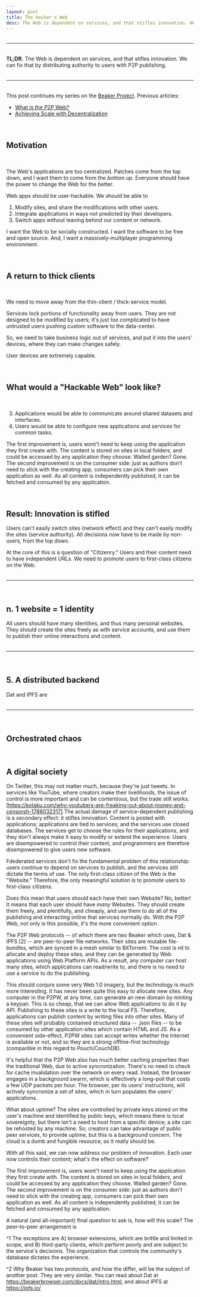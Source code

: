 ```yaml
---
layout: post
title: The Hacker's Web
desc: The Web is dependent on services, and that stifles innovation. We can fix that by distributing authority to users (via P2P publishing).
---
```


<style>
hr { margin: 2rem 0; }
.post__content { padding-top: 0; }
h2 { margin-top: 4rem !important; }
</style>

---

**TL;DR.** The Web is dependent on services, and that stifles innovation. We can fix that by distributing authority to users with P2P publishing.

---

This post continues my series on the [Beaker Project](#todo). Previous articles:

 - [What is the P2P Web?](#todo)
 - [Achieving Scale with Decentralization](#todo)


## Motivation
<br>

The Web's applications are too centralized. Patches come from the top down, and I want them to come from the *bottom up*. Everyone should have the power to change the Web for the better.

Web apps should be user-hackable. We should be able to

1. Modify sites, and share the modifications with other users.
2. Integrate applications in ways not predicted by their developers.
3. Switch apps without leaving behind our content or network.

I want the Web to be socially constructed. I want the software to be free and open source. And, I want a massively-multiplayer programming environment.


## A return to thick clients
<br>

We need to move away from the thin-client / thick-service model.

Services lock portions of functionality away from users. They are not designed to be modified by users; it's just too complicated to have untrusted users pushing custom software to the data-center.

So, we need to take business logic out of services, and put it into the users' devices, where they can make changes safely.

User devices are extremely capable. 







## What would a "Hackable Web" look like?
<br>


3. Applications would be able to communicate around shared datasets and interfaces.
2. Users would be able to configure new applications and services for common tasks.

The first improvement is, users wont’t need to keep using the application they first create with. The content is stored on sites in local folders, and could be accessed by any application they choose. Walled garden? Gone. The second improvement is on the consumer side: just as authors don’t need to stick with the creating app, consumers can pick their own application as well. As all content is independently published, it can be fetched and consumed by any application.





## Result: Innovation is stifled

Users can't easily switch sites (network effect) and they can't easily modify the sites (service authority). All decisions now have to be made by non-users, from the top down.

At the core of this is a question of "Citizenry." Users and their content need to have independent URLs. We need to promote users to first-class citizens on the Web.

---

## n. 1 website = 1 identity

All users should have many identities, and thus many personal websites. They should create the sites freely as with service accounts, and use them to publish their online interactions and content.

---

## 5. A distributed backend

Dat and IPFS are 

---

## Orchestrated chaos


## A digital society


On Twitter, this may not matter much, because they're just tweets. In services like YouTube, where creators make their livelihoods, the issue of control is more important and can be contentious, but the trade still works. [https://kotaku.com/why-youtubers-are-freaking-out-about-money-and-censorsh-1786032317] The actual damage of service-dependent publishing is a secondary effect: it stifles innovation. Content is posted with applications; applications are tied to services; and the services use closed databases. The services get to choose the rules for their applications, and they don't always make it easy to modify or extend the experience. Users are disempowered to control their content, and programmers are therefore disempowered to give users new software.

Fdederated services don't fix the fundamental problem of this relationship: users continue to depend on services to publish, and the services still dictate the terms of use. The only first-class citizen of the Web is the "Website." Therefore, the only meaningful solution is to promote users to first-class citizens.

Does this mean that users should each have their own Website? No, better! It means that each user should have *many* Websites. They should create them freely, and plentifully, and cheaply, and use them to do all of the publishing and interacting online that services normally do. With the P2P Web, not only is this possible, it's the more convenient option.

The P2P Web protocols -- of which there are two Beaker which uses, Dat & IPFS [2] -- are peer-to-peer file networks. Their sites are mutable file-bundles, which are synced in a mesh similar to BitTorrent. The cost is nil to allocate and deploy these sites, and they can be generated by Web applications using Web Platform APIs. As a result, any computer can host many sites, which applications can read/write to, and there is no need to use a service to do the publishing.

This should conjure some very Web 1.0 imagery, but the technology is much more interesting. It has never been quite this easy to allocate new sites. Any computer in the P2PW, at any time, can generate an new domain by minting a keypair. This is so cheap, that we can allow Web applications to do it by API. Publishing to these sites is a write to the local FS. Therefore, applications can publish content by writing files into other sites. Many of these sites will probably contained structured data -- .json files -- to be consumed by other application-sites which contain HTML and JS. As a convenient side-effect, P2PW sites can accept writes whether the Internet is available or not, and so they are a strong offline-first technology (comparible in this regard to Pouch/CouchDB).

It's helpful that the P2P Web also has much better caching properties than the traditional Web, due to active syncronization. There's no need to check for cache invalidation over the network on every read. Instead, the browser engages in a background swarm, which is effectively a long-poll that costs a few UDP packets per hour. The browser, per its users' instructions, will actively syncronize a set of sites, which in turn populates the users' applications.

What about uptime? The sites are controlled by private keys stored on the user's machine and identified by public keys, which means there is local sovereignty, but there isn't a need to host from a specific device; a site can be rehosted by any machine. So, creators can take advantage of public peer services, to provide uptime, but this is a background concern. The cloud is a dumb and fungible resource, as it really should be.

With all this said, we can now address our problem of innovation. Each user now controls their content; what's the effect on software?

The first improvement is, users wont't need to keep using the application they first create with. The content is stored on sites in local folders, and could be accessed by any application they choose. Walled garden? Gone. The second improvement is on the consumer side: just as authors don't need to stick with the creating app, consumers can pick their own application as well. As all content is independently published, it can be fetched and consumed by any application.


A natural (and all-important) final question to ask is, how will this scale?
The peer-to-peer arrangement is 




 ^1 The exceptions are A) browser extensions, which are brittle and limited in scope, and B) third-party clients, which perform poorly and are subject to the service's decisions. The organization that controls the community's database dictates the experience.

 ^2 Why Beaker has two protocols, and how the differ, will be the subject of another post. They are very similar. You can read about Dat at https://beakerbrowser.com/docs/dat/intro.html, and about IPFS at https://ipfs.io/